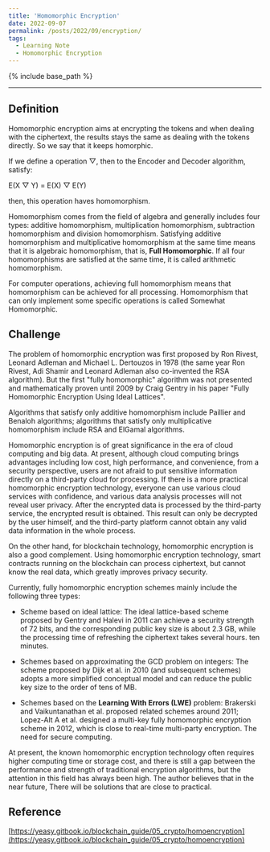 ```yaml
---
title: 'Homomorphic Encryption'
date: 2022-09-07
permalink: /posts/2022/09/encryption/
tags:
  - Learning Note
  - Homomorphic Encryption
---
```

{% include base_path %}

---

##  Definition

Homomorphic encryption aims at encrypting the tokens and when dealing with the ciphertext, the results stays the same as dealing with the tokens directly. So we say that it keeps homorphic.

If we define a operation $\bigtriangledown$, then to the Encoder and Decoder algorithm, satisfy:

E(X $\bigtriangledown$ Y) = E(X) $\bigtriangledown$ E(Y)

then, this operation haves homomorphism.

Homomorphism comes from the field of algebra and generally includes four types: additive homomorphism, multiplication homomorphism, subtraction homomorphism and division homomorphism. Satisfying additive homomorphism and multiplicative homomorphism at the same time means that it is algebraic homomorphism, that is, **Full Homomorphic**. If all four homomorphisms are satisfied at the same time, it is called arithmetic homomorphism.

For computer operations, achieving full homomorphism means that homomorphism can be achieved for all processing. Homomorphism that can only implement some specific operations is called Somewhat Homomorphic.

## Challenge

The problem of homomorphic encryption was first proposed by Ron Rivest, Leonard Adleman and Michael L. Dertouzos in 1978 (the same year Ron Rivest, Adi Shamir and Leonard Adleman also co-invented the RSA algorithm). But the first "fully homomorphic" algorithm was not presented and mathematically proven until 2009 by Craig Gentry in his paper "Fully Homomorphic Encryption Using Ideal Lattices".

Algorithms that satisfy only additive homomorphism include Paillier and Benaloh algorithms; algorithms that satisfy only multiplicative homomorphism include RSA and ElGamal algorithms.

Homomorphic encryption is of great significance in the era of cloud computing and big data. At present, although cloud computing brings advantages including low cost, high performance, and convenience, from a security perspective, users are not afraid to put sensitive information directly on a third-party cloud for processing. If there is a more practical homomorphic encryption technology, everyone can use various cloud services with confidence, and various data analysis processes will not reveal user privacy. After the encrypted data is processed by the third-party service, the encrypted result is obtained. This result can only be decrypted by the user himself, and the third-party platform cannot obtain any valid data information in the whole process.

On the other hand, for blockchain technology, homomorphic encryption is also a good complement. Using homomorphic encryption technology, smart contracts running on the blockchain can process ciphertext, but cannot know the real data, which greatly improves privacy security.

Currently, fully homomorphic encryption schemes mainly include the following three types:

- Scheme based on ideal lattice: The ideal lattice-based scheme proposed by Gentry and Halevi in ​​2011 can achieve a security strength of 72 bits, and the corresponding public key size is about 2.3 GB, while the processing time of refreshing the ciphertext takes several hours. ten minutes.

- Schemes based on approximating the GCD problem on integers: The scheme proposed by Dijk et al. in 2010 (and subsequent schemes) adopts a more simplified conceptual model and can reduce the public key size to the order of tens of MB.

- Schemes based on the **Learning With Errors (LWE)** problem: Brakerski and Vaikuntanathan et al. proposed related schemes around 2011; Lopez-Alt A et al. designed a multi-key fully homomorphic encryption scheme in 2012, which is close to real-time multi-party encryption. The need for secure computing.

At present, the known homomorphic encryption technology often requires higher computing time or storage cost, and there is still a gap between the performance and strength of traditional encryption algorithms, but the attention in this field has always been high. The author believes that in the near future, There will be solutions that are close to practical.

## Reference

[https://yeasy.gitbook.io/blockchain_guide/05_crypto/homoencryption](https://yeasy.gitbook.io/blockchain_guide/05_crypto/homoencryption)
